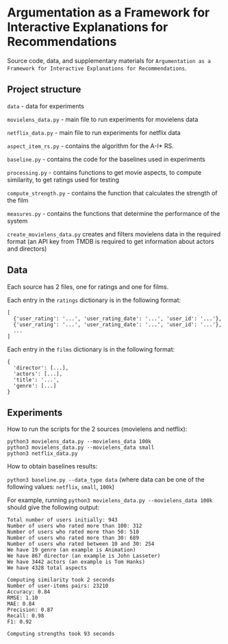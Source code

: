 # Argumentation as a Framework for Interactive Explanations for Recommendations

Source code, data, and supplementary materials for `Argumentation as a Framework for Interactive Explanations for Recommendations`.

## Project structure

`data` - data for experiments

`movielens_data.py` - main file to run experiments for movielens data

`netflix_data.py` - main file to run experiments for netflix data

`aspect_item_rs.py` - contains the algorithm for the A-I* RS.

`baseline.py` - contains the code for the baselines used in experiments

`processing.py` - contains functions to get movie aspects, to compute similarity, to get ratings used for testing

`compute_strength.py` - contains the function that calculates the strength of the film

`measures.py` - contains the functions that determine the performance of the system

`create_movielens_data.py` creates and filters movielens data in the required format (an API key from TMDB is required to get information about actors and directors)

## Data

Each source has 2 files, one for ratings and one for films.

Each entry in the `ratings` dictionary is in the following format:

```
[
  {'user_rating': '...', 'user_rating_date': '...', 'user_id': '...'}, 
  {'user_rating': '...', 'user_rating_date': '...', 'user_id': '...'},
  ...
]
```

Each entry in the `films` dictionary is in the following format:

```
{
  'director': [...], 
  'actors': [...], 
  'title': '...', 
  'genre': [...]
}
```

## Experiments

How to run the scripts for the 2 sources (movielens and netflix):

```
python3 movielens_data.py --movielens_data 100k
python3 movielens_data.py --movielens_data small
python3 netflix_data.py
```

How to obtain baselines results:

`python3 baseline.py --data_type data` (where data can be one of the following values: `netflix`, `small`, `100k`)

For example, running `python3 movielens_data.py --movielens_data 100k` should give the following output:

```
Total number of users initially: 943
Number of users who rated more than 100: 312
Number of users who rated more than 50: 510
Number of users who rated more than 30: 689
Number of users who rated between 10 and 30: 254
We have 19 genre (an example is Animation)
We have 867 director (an example is John Lasseter)
We have 3442 actors (an example is Tom Hanks)
We have 4328 total aspects

Computing similarity took 2 seconds
Number of user-items pairs: 23210
Accuracy: 0.84
RMSE: 1.10
MAE: 0.84
Precision: 0.87
Recall: 0.98
F1: 0.92

Computing strengths took 93 seconds
```
